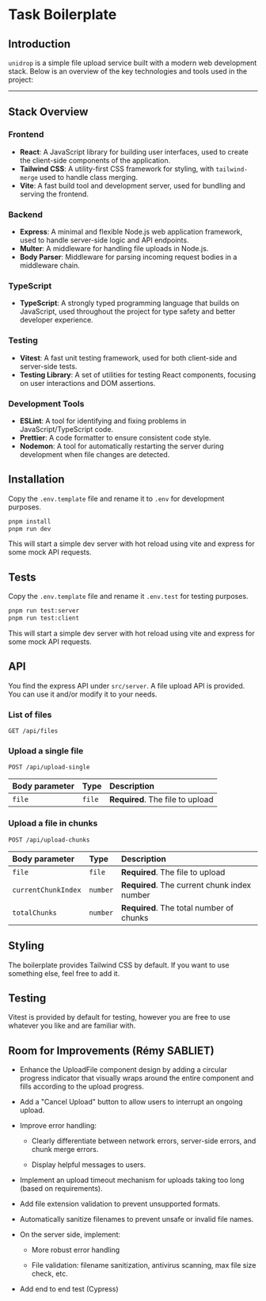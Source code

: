 # Task Boilerplate

## Introduction

`unidrop` is a simple file upload service built with a modern web development stack. Below is an overview of the key technologies and tools used in the project:

---

## Stack Overview

### **Frontend**
- **React**: A JavaScript library for building user interfaces, used to create the client-side components of the application.
- **Tailwind CSS**: A utility-first CSS framework for styling, with `tailwind-merge` used to handle class merging.
- **Vite**: A fast build tool and development server, used for bundling and serving the frontend.

### **Backend**
- **Express**: A minimal and flexible Node.js web application framework, used to handle server-side logic and API endpoints.
- **Multer**: A middleware for handling file uploads in Node.js.
- **Body Parser**: Middleware for parsing incoming request bodies in a middleware chain.

### **TypeScript**
- **TypeScript**: A strongly typed programming language that builds on JavaScript, used throughout the project for type safety and better developer experience.

### **Testing**
- **Vitest**: A fast unit testing framework, used for both client-side and server-side tests.
- **Testing Library**: A set of utilities for testing React components, focusing on user interactions and DOM assertions.

### **Development Tools**
- **ESLint**: A tool for identifying and fixing problems in JavaScript/TypeScript code.
- **Prettier**: A code formatter to ensure consistent code style.
- **Nodemon**: A tool for automatically restarting the server during development when file changes are detected.


## Installation

Copy the `.env.template` file and rename it to `.env` for development purposes.

```bash
pnpm install
pnpm run dev
```

This will start a simple dev server with hot reload using vite and express for some mock API requests.

## Tests

Copy the `.env.template` file and rename it `.env.test` for testing purposes.

```bash
pnpm run test:server
pnpm run test:client
```

This will start a simple dev server with hot reload using vite and express for some mock API requests.


## API

You find the express API under `src/server`. A file upload API is provided. You can use it and/or modify it to your needs.

### List of files

```http
GET /api/files
```

### Upload a single file

```http
POST /api/upload-single
```

| Body parameter | Type   | Description                      |
| :------------- | :----- | :------------------------------- |
| `file`         | `file` | **Required**. The file to upload |

### Upload a file in chunks

```http
POST /api/upload-chunks
```

| Body parameter      | Type     | Description                                  |
| :------------------ | :------- | :------------------------------------------- |
| `file`              | `file`   | **Required**. The file to upload             |
| `currentChunkIndex` | `number` | **Required**. The current chunk index number |
| `totalChunks`       | `number` | **Required**. The total number of chunks     |

## Styling

The boilerplate provides Tailwind CSS by default. If you want to use something else, feel free to add it.

## Testing

Vitest is provided by default for testing, however you are free to use whatever you like and are familiar with.

## Room for Improvements (Rémy SABLIET)

- Enhance the UploadFile component design by adding a circular progress indicator that visually wraps around the entire component and fills according to the upload progress.

- Add a "Cancel Upload" button to allow users to interrupt an ongoing upload.

- Improve error handling:

    - Clearly differentiate between network errors, server-side errors, and chunk merge errors.

    - Display helpful messages to users.

- Implement an upload timeout mechanism for uploads taking too long (based on requirements).

- Add file extension validation to prevent unsupported formats.

- Automatically sanitize filenames to prevent unsafe or invalid file names.

- On the server side, implement:

    - More robust error handling

    - File validation: filename sanitization, antivirus scanning, max file size check, etc.

- Add end to end test (Cypress)